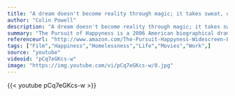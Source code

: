 ```yaml
---
title: "A dream doesn't become reality through magic; it takes sweat, determination and hard work."
author: "Colin Powell"
description: "A dream doesn't become reality through magic; it takes sweat, determination and hard work. - Colin Powell quotes from GetInspired365.com"
summary: "The Pursuit of Happyness is a 2006 American biographical drama film based on Chris Gardner's nearly one-year struggle with homelessness. Chris took on an unpaid internship, along with many others, with only one job available at the end of the intern program. This is the scene where Chris learns his fate."
referenceurl: "http://www.amazon.com/The-Pursuit-Happyness-Widescreen-Edition/dp/B000N6U0E2/ref=sr_1_2?ie=UTF8&qid=1377948901&sr=8-2&keywords=the+pursuit+of+happiness"
tags: ["Film","Happiness","Homelessness","Life","Movies","Work",]
source: "youtube"
videoid: "pCq7eGKcs-w"
image: "https://img.youtube.com/vi/pCq7eGKcs-w/0.jpg"
---
```


{{< youtube pCq7eGKcs-w >}}
